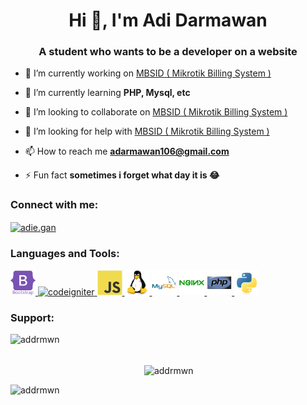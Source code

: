<h1 align="center">Hi 👋, I'm Adi Darmawan</h1>
<h3 align="center">A student who wants to be a developer on a website</h3>

- 🔭 I’m currently working on [MBSID ( Mikrotik Billing System )](https://github.com/addrmwn/mbsid)

- 🌱 I’m currently learning **PHP, Mysql, etc**

- 👯 I’m looking to collaborate on [MBSID ( Mikrotik Billing System )](https://github.com/addrmwn/mbsid)

- 🤝 I’m looking for help with [MBSID ( Mikrotik Billing System )](https://github.com/addrmwn/mbsid)

- 📫 How to reach me **adarmawan106@gmail.com**

- ⚡ Fun fact **sometimes i forget what day it is 😂**

<h3 align="left">Connect with me:</h3>
<p align="left">
<a href="https://fb.com/adie.gan" target="blank"><img align="center" src="https://raw.githubusercontent.com/rahuldkjain/github-profile-readme-generator/master/src/images/icons/Social/facebook.svg" alt="adie.gan" height="30" width="40" /></a>
</p>

<h3 align="left">Languages and Tools:</h3>
<p align="left"> <a href="https://getbootstrap.com" target="_blank" rel="noreferrer"> <img src="https://raw.githubusercontent.com/devicons/devicon/master/icons/bootstrap/bootstrap-plain-wordmark.svg" alt="bootstrap" width="40" height="40"/> </a> <a href="https://codeigniter.com" target="_blank" rel="noreferrer"> <img src="https://cdn.worldvectorlogo.com/logos/codeigniter.svg" alt="codeigniter" width="40" height="40"/> </a> <a href="https://developer.mozilla.org/en-US/docs/Web/JavaScript" target="_blank" rel="noreferrer"> <img src="https://raw.githubusercontent.com/devicons/devicon/master/icons/javascript/javascript-original.svg" alt="javascript" width="40" height="40"/> </a> <a href="https://www.linux.org/" target="_blank" rel="noreferrer"> <img src="https://raw.githubusercontent.com/devicons/devicon/master/icons/linux/linux-original.svg" alt="linux" width="40" height="40"/> </a> <a href="https://www.mysql.com/" target="_blank" rel="noreferrer"> <img src="https://raw.githubusercontent.com/devicons/devicon/master/icons/mysql/mysql-original-wordmark.svg" alt="mysql" width="40" height="40"/> </a> <a href="https://www.nginx.com" target="_blank" rel="noreferrer"> <img src="https://raw.githubusercontent.com/devicons/devicon/master/icons/nginx/nginx-original.svg" alt="nginx" width="40" height="40"/> </a> <a href="https://www.php.net" target="_blank" rel="noreferrer"> <img src="https://raw.githubusercontent.com/devicons/devicon/master/icons/php/php-original.svg" alt="php" width="40" height="40"/> </a> <a href="https://www.python.org" target="_blank" rel="noreferrer"> <img src="https://raw.githubusercontent.com/devicons/devicon/master/icons/python/python-original.svg" alt="python" width="40" height="40"/> </a> </p>

<h3 align="left">Support:</h3>
<p><a href="https://www.buymeacoffee.com/addrmwn"> <img align="left" src="https://cdn.buymeacoffee.com/buttons/v2/default-yellow.png" height="50" width="210" alt="addrmwn" /></a></p><br><br>
<p>&nbsp;<img align="center" src="https://github-readme-stats.vercel.app/api?username=addrmwn&show_icons=true&locale=en" alt="addrmwn" /></p>
<p><img align="left" src="https://github-readme-stats.vercel.app/api/top-langs?username=addrmwn&show_icons=true&locale=en&layout=compact" alt="addrmwn" /></p>

